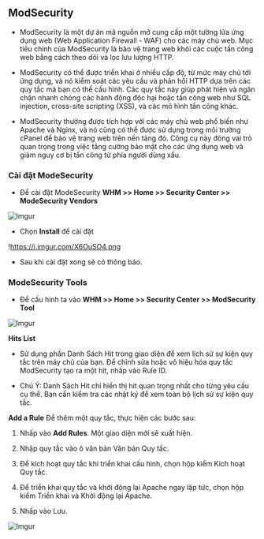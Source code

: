 ## ModSecurity
- ModSecurity là một dự án mã nguồn mở cung cấp một tường lửa ứng dụng web (Web Application Firewall - WAF) cho các máy chủ web. Mục tiêu chính của ModSecurity là bảo vệ trang web khỏi các cuộc tấn công web bằng cách theo dõi và lọc lưu lượng HTTP.

- ModSecurity có thể được triển khai ở nhiều cấp độ, từ mức máy chủ tới ứng dụng, và nó kiểm soát các yêu cầu và phản hồi HTTP dựa trên các quy tắc mà bạn có thể cấu hình. Các quy tắc này giúp phát hiện và ngăn chặn nhanh chóng các hành động độc hại hoặc tấn công web như SQL injection, cross-site scripting (XSS), và các mô hình tấn công khác.

- ModSecurity thường được tích hợp với các máy chủ web phổ biến như Apache và Nginx, và nó cũng có thể được sử dụng trong môi trường cPanel để bảo vệ trang web trên nền tảng đó. Công cụ này đóng vai trò quan trọng trong việc tăng cường bảo mật cho các ứng dụng web và giảm nguy cơ bị tấn công từ phía người dùng xấu.

### Cài đặt ModeSecurity
- Để cài đặt ModeSecurity **WHM >> Home >> Security Center >> ModeSecurity Vendors**

![Imgur](https://i.imgur.com/tYhBjXq.png)

- Chọn **Install** để cài đặt

!https://i.imgur.com/X6OuSO4.png

- Sau khi cài đặt xong sẽ có thông báo. 

### ModeSecurity Tools
- Để cấu hình ta vào **WHM >> Home >> Security Center >> ModSecurity Tool**

![Imgur](https://i.imgur.com/eIbV2p2.png)

**Hits List**
- Sử dụng phần Danh Sách Hit trong giao diện để xem lịch sử sự kiện quy tắc trên máy chủ của bạn. Để chỉnh sửa hoặc vô hiệu hóa quy tắc ModSecurity tạo ra một hit, nhấp vào Rule ID.

- Chú Ý: Danh Sách Hit chỉ hiển thị hit quan trọng nhất cho từng yêu cầu cụ thể. Bạn cần kiểm tra các nhật ký để xem toàn bộ lịch sử sự kiện quy tắc. 

**Add a Rule**
Để thêm một quy tắc, thực hiện các bước sau:

1. Nhấp vào **Add Rules**. Một giao diện mới sẽ xuất hiện.

2. Nhập quy tắc vào ô văn bản Văn bản Quy tắc.

3. Để kích hoạt quy tắc khi triển khai cấu hình, chọn hộp kiểm Kích hoạt Quy tắc.

4. Để triển khai quy tắc và khởi động lại Apache ngay lập tức, chọn hộp kiểm Triển khai và Khởi động lại Apache.

5. Nhấp vào Lưu.

![Imgur](https://i.imgur.com/YH0HQ7Q.png)
